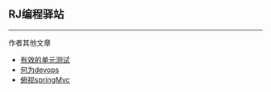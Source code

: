## RJ编程驿站

---

作者其他文章

* [有效的单元测试](https://zhruijin.gitee.io/blog/blog/2018/01/08/effecttest/ "有效的单元测试")
* [何为devops](https://zhruijin.gitee.io/blog/blog/2018/01/08/devops/)
* [俯视springMvc](https://zhruijin.gitee.io/blog/spring/2016/05/13/lookSpringMvc/)




